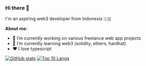 ### Hi there 👋
I'm an aspiring web3 developer from Indonesia 🇮🇩

**About me:**
- 🔭 I’m currently working on various freelance web app projects
- 🌱 I’m currently learning web3 (solidity, ethers, hardhat)
- ❤ I love typescript
<!--
**alessandroaw/alessandroaw** is a ✨ _special_ ✨ repository because its `README.md` (this file) appears on your GitHub profile.

Here are some ideas to get you started:

- 🔭 I’m currently working on ...
- 🌱 I’m currently learning ...
- 👯 I’m looking to collaborate on ...
- 🤔 I’m looking for help with ...
- 💬 Ask me about ...
- 📫 How to reach me: ...
- 😄 Pronouns: ...
- ⚡ Fun fact: ...
-->

[![GitHub stats](https://github-readme-stats.vercel.app/api?username=alessandroaw&count_private=true&show_icons=true&theme=buefy&rank_icon=github&line_height=24)](https://github.com/anuraghazra/github-readme-stats)
[![Top 10 Langs](https://github-readme-stats.vercel.app/api/top-langs/?username=alessandroaw&count_private=true&langs_count=8&hide=vue,jupyter+notebook,css,html&layout=compact&theme=buefy&rank_icon=github)](https://github.com/anuraghazra/github-readme-stats)
